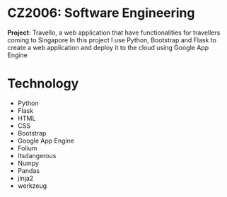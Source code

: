 # CZ2006: Software Engineering
__Project__: Travello, a web application that have functionalities for travellers coming to Singapore
In this project I use Python, Bootstrap and Flask to create a web application and deploy it to the cloud using Google App Engine

# Technology
- Python
- Flask
- HTML
- CSS
- Bootstrap
- Google App Engine
- Folium
- Itsdangerous
- Numpy
- Pandas
- jinja2
- werkzeug
